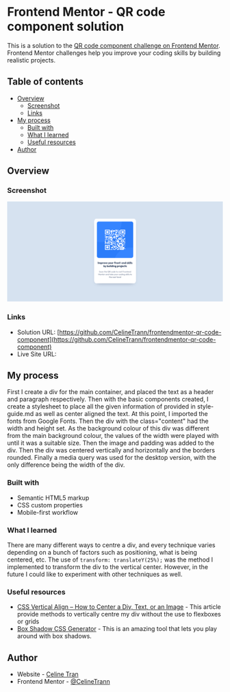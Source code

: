# Frontend Mentor - QR code component solution

This is a solution to the [QR code component challenge on Frontend Mentor](https://www.frontendmentor.io/challenges/qr-code-component-iux_sIO_H). Frontend Mentor challenges help you improve your coding skills by building realistic projects. 

## Table of contents

- [Overview](#overview)
  - [Screenshot](#screenshot)
  - [Links](#links)
- [My process](#my-process)
  - [Built with](#built-with)
  - [What I learned](#what-i-learned)
  - [Useful resources](#useful-resources)
- [Author](#author)


## Overview

### Screenshot

![Desktop solution](.\images\final-solution-desktop.png)
<!-- ![Mobile solution](images\final-solution-mobile.png) -->


### Links

- Solution URL: [https://github.com/CelineTrann/frontendmentor-qr-code-component](https://github.com/CelineTrann/frontendmentor-qr-code-component)
- Live Site URL: []()

## My process
First I create a div for the main container, and placed the text as a header and paragraph respectively. Then with the basic components created, I create a stylesheet to place all the given information of provided in style-guide.md as well as center aligned the text. At this point, I imported the fonts from Google Fonts. Then the div with the class="content" had the width and height set. As the background colour of this div was different from the main background colour, the values of the width were played with until it was a suitable size. Then the image and padding was added to the div. Then the div was centered vertically and horizontally and the borders rounded. Finally a media query was used for the desktop version, with the only difference being the width of the div.

### Built with
- Semantic HTML5 markup
- CSS custom properties
- Mobile-first workflow

### What I learned
There are many different ways to centre a div, and every technique varies depending on a bunch of factors such as positioning, what is being centered, etc. The use of `transform: translateY(25%);` was the method I implemented to transform the div to the vertical center. However, in the future I could like to experiment with other techniques as well.


### Useful resources
- [CSS Vertical Align – How to Center a Div, Text, or an Image](https://www.freecodecamp.org/news/css-vertical-align-how-to-center-a-div-text-or-an-image-example-code/) - This article provide methods to vertically centre my div without the use to flexboxes or grids
- [Box Shadow CSS Generator](https://cssgenerator.org/box-shadow-css-generator.html) - This is an amazing tool that lets you play around with box shadows.


## Author
- Website - [Celine Tran](https://github.com/CelineTrann)
- Frontend Mentor - [@CelineTrann](https://www.frontendmentor.io/profile/CelineTrann)

